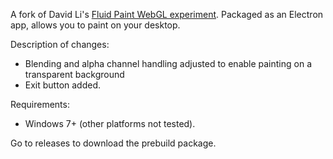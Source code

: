 A fork of David Li's [Fluid Paint WebGL experiment](https://david.li/paint/). Packaged as an Electron app, allows you to paint on your desktop.

Description of changes:
- Blending and alpha channel handling adjusted to enable painting on a transparent background
- Exit button added.

Requirements:
- Windows 7+ (other platforms not tested).

Go to releases to download the prebuild package.